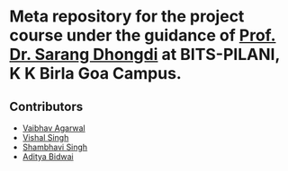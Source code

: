 # Meta repository for the project course under the guidance of [Prof. Dr. Sarang Dhongdi](https://www.bits-pilani.ac.in/goa/sarang/profile) at BITS-PILANI, K K Birla Goa Campus.


## Contributors
* [Vaibhav Agarwal](https://www.github.com/agvab0811)
* [Vishal Singh](https://www.github.com/vishalbhsc)
* [Shambhavi Singh](https://www.github.com/28shambhavi)
* [Aditya Bidwai](https://www.github.com/adbidwai)
